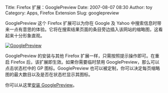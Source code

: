 Title: Firefox 扩展：GooglePreview
Date: 2007-08-07 08:30
Author: toy
Category: Apps, Firefox Extension
Slug: googlepreview

GooglePreview 这个 Firefox 扩展可以为你在 Google 及 Yahoo
中搜索信息时带来一点有意思的体验。它将在搜索结果页面的条目旁边插入该网站的缩略图，这看起来十分形象直观。

[![GooglePreview](http://i.linuxtoy.org/i/2007/08/googleprevies_s.png)](http://i.linuxtoy.org/i/2007/08/googleprevies.png)

GooglePreview 的安装与其他 Firefox
扩展一样，只需按照提示操作即可。在重启 Firefox
后，该扩展即生效。如果你需要临时禁用
GooglePreview，那么可以点击状态栏中的 GP 图标。GooglePreview
也可以被定制，你可以决定每页缩略图的最大数目以及是否在状态栏显示其图标。

你可以从这里[安装 GooglePreview](http://ackroyd.de/googlepreview/)。
